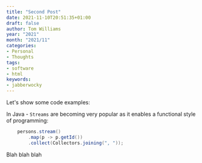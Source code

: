```yaml
---
title: "Second Post"
date: 2021-11-10T20:51:35+01:00
draft: false
author: Tom Williams
year: "2021"
month: "2021/11"
categories:
- Personal
- Thoughts
tags:
- software
- html
keywords:
- jabberwocky
---
```


Let's show some code examples:
<!--more-->

In Java - `Streams` are becoming very popular as it enables a functional style of programming:

```Java
    persons.stream()
        .map(p -> p.getId())
        .collect(Collectors.joining(", "));
```

Blah blah blah